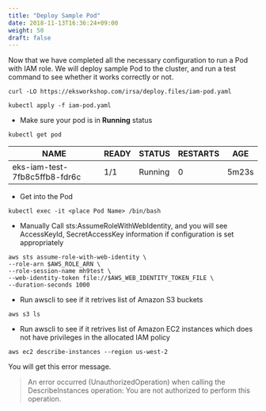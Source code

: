 ```yaml
---
title: "Deploy Sample Pod"
date: 2018-11-13T16:36:24+09:00
weight: 50
draft: false
---
```


Now that we have completed all the necessary configuration to run a Pod with IAM role. We will deploy sample Pod to the cluster, and run a test command to see whether it works correctly or not.

```
curl -LO https://eksworkshop.com/irsa/deploy.files/iam-pod.yaml

kubectl apply -f iam-pod.yaml
```

* Make sure your pod is in **Running** status

```
kubectl get pod
```

| NAME | READY | STATUS | RESTARTS | AGE |
| ---- | ----- | ------ | -------- | --- |
| eks-iam-test-7fb8c5ffb8-fdr6c | 1/1 | Running | 0 | 5m23s |

* Get into the Pod

```
kubectl exec -it <place Pod Name> /bin/bash
```

* Manually Call sts:AssumeRoleWithWebIdentity, and you will see AccessKeyId, SecretAccessKey information if configuration is set appropriately

```
aws sts assume-role-with-web-identity \
--role-arn $AWS_ROLE_ARN \
--role-session-name mh9test \
--web-identity-token file://$AWS_WEB_IDENTITY_TOKEN_FILE \
--duration-seconds 1000
```

* Run awscli to see if it retrives list of Amazon S3 buckets

```
aws s3 ls
```

* Run awscli to see if it retrives list of Amazon EC2 instances which does not have privileges in the allocated IAM policy

```
aws ec2 describe-instances --region us-west-2
```

You will get this error message.

> An error occurred (UnauthorizedOperation) when calling the DescribeInstances operation: You are not authorized to perform this operation.
